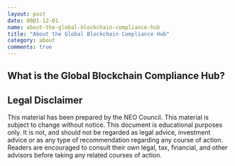 ```yaml
---
layout: post
date: 0001-12-01
name: about-the-global-blockchain-compliance-hub
title: "About the Global Blockchain Compliance Hub"
category: about
comments: true
---
```


## What is the Global Blockchain Compliance Hub?

## Legal Disclaimer
This material has been prepared by the NEO Council. This material is subject to change without notice. This
document is educational purposes only. It is not, and should not be regarded as legal advice, investment advice or as
any type of recommendation regarding any course of action. Readers are encouraged to consult their own legal, tax,
financial, and other advisors before taking any related courses of action.
